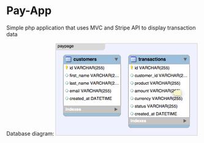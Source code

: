 # Pay-App
Simple php application that uses MVC and Stripe API to display transaction data

Database diagram:
![schema](resources/git/diagram.png)
